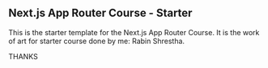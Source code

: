 ## Next.js App Router Course - Starter

This is the starter template for the Next.js App Router Course. It is the work of art for starter course done by me: Rabin Shrestha.

THANKS
